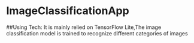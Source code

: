 # ImageClassificationApp
##Using Tech:
It is mainly relied on TensorFlow Lite,The image classification model is trained to recognize different categories of images
